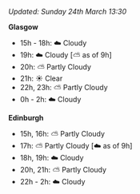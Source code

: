 *Updated: Sunday 24th March 13:30*

**Glasgow**

* 15h - 18h: :cloud: Cloudy
* 19h: :cloud: Cloudy [:partly_sunny: as of 9h]
* 20h: :partly_sunny: Partly Cloudy
* 21h: :sunny: Clear
* 22h, 23h: :partly_sunny: Partly Cloudy
* 0h - 2h: :cloud: Cloudy

**Edinburgh**

* 15h, 16h: :partly_sunny: Partly Cloudy
* 17h: :partly_sunny: Partly Cloudy [:cloud: as of 9h]
* 18h, 19h: :cloud: Cloudy
* 20h, 21h: :partly_sunny: Partly Cloudy
* 22h - 2h: :cloud: Cloudy
